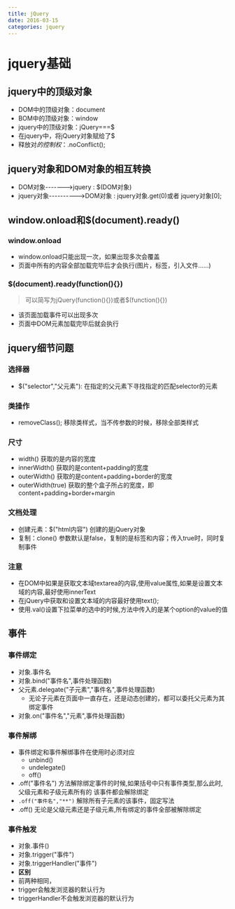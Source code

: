 ```yaml
---
title: jQuery
date: 2016-03-15
categories: jquery
---
```


# jquery基础

## jquery中的顶级对象

* DOM中的顶级对象：document
* BOM中的顶级对象：window
* jquery中的顶级对象：jQuery===$
* 在jquery中，将jQuery对象赋给了$
* 释放对$的控制权：$.noConflict();
## jquery对象和DOM对象的相互转换

* DOM对象------->jquery : $(DOM对象)
* jquery对象---------->DOM对象 : jquery对象.get(0)或者 jquery对象[0];
## window.onload和$(document).ready()

### window.onload
* window.onload只能出现一次，如果出现多次会覆盖
* 页面中所有的内容全部加载完毕后才会执行(图片，标签，引入文件......)
### $(document).ready(function(){})
> 可以简写为jQuery(function(){})或者$(function(){})
* 该页面加载事件可以出现多次
* 页面中DOM元素加载完毕后就会执行
## jquery细节问题
### 选择器
* $("selector","父元素"):  在指定的父元素下寻找指定的匹配selector的元素
### 类操作
* removeClass();  移除类样式，当不传参数的时候，移除全部类样式
###  尺寸
* width()  获取的是内容的宽度
* innerWidth()  获取的是content+padding的宽度
* outerWidth() 获取的是content+padding+border的宽度
* outerWidth(true) 获取的整个盒子所占的宽度，即content+padding+border+margin
###  文档处理
* 创建元素：$("html内容") 创建的是jQuery对象
* 复制：clone()  参数默认是false，复制的是标签和内容；传入true时，同时复制事件
###  注意
* 在DOM中如果是获取文本域textarea的内容,使用value属性,如果是设置文本域的内容,最好使用innerText
* 在jQuery中获取和设置文本域的内容最好使用text();
* 使用.val()设置下拉菜单的选中的时候,方法中传入的是某个option的value的值
## 事件
### 事件绑定
* 对象.事件名
* 对象.bind("事件名",事件处理函数)
* 父元素.delegate("子元素","事件名",事件处理函数)
  * 无论子元素在页面中一直存在，还是动态创建的，都可以委托父元素为其绑定事件
* 对象.on("事件名","元素",事件处理函数)
### 事件解绑
* 事件绑定和事件解绑事件在使用时必须对应
  * unbind()
  * undelegate()
  * off()
* .off("事件名") 方法解除绑定事件的时候,如果括号中只有事件类型,那么此时,父级元素和子级元素所有的 该事件都会解除绑定
* `.off("事件名","**")` 解除所有子元素的该事件，固定写法
* .off() 无论是父级元素还是子级元素,所有绑定的事件全部被解除绑定
### 事件触发
* 对象.事件()
* 对象.trigger("事件")
* 对象.triggerHandler("事件")
* **区别**
* 前两种相同，
* trigger会触发浏览器的默认行为
* triggerHandler不会触发浏览器的默认行为